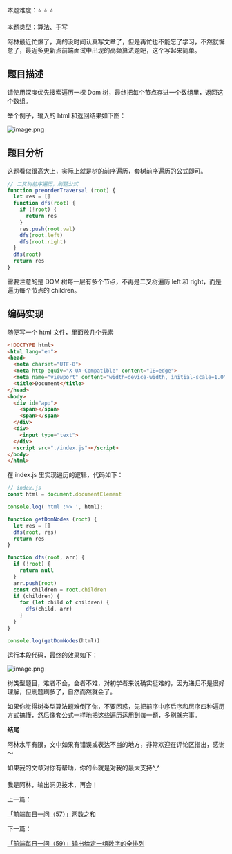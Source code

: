 本题难度：⭐ ⭐ ⭐

本题类型：算法、手写

阿林最近忙爆了，真的没时间认真写文章了，但是再忙也不能忘了学习，不然就懈怠了，最近多更新点前端面试中出现的高频算法题吧，这个写起来简单。

## 题目描述

请使用深度优先搜索遍历一棵 Dom 树，最终把每个节点存进一个数组里，返回这个数组。

举个例子，输入的 html 和返回结果如下图：

![image.png](https://p9-juejin.byteimg.com/tos-cn-i-k3u1fbpfcp/bd950b94609a40a39204934a41587190~tplv-k3u1fbpfcp-watermark.image?)

## 题目分析

这题看似很高大上，实际上就是树的前序遍历，套树前序遍历的公式即可。

```js
// 二叉树前序遍历，刷题公式
function preorderTraversal (root) {
  let res = []
  function dfs(root) {
    if (!root) {
      return res
    }
    res.push(root.val)
    dfs(root.left)
    dfs(root.right)
  }
  dfs(root)
  return res
}

```

需要注意的是 DOM 树每一层有多个节点，不再是二叉树遍历 left 和 right，而是遍历每个节点的 children。

## 编码实现

随便写一个 html 文件，里面放几个元素

```html
<!DOCTYPE html>
<html lang="en">
<head>
  <meta charset="UTF-8">
  <meta http-equiv="X-UA-Compatible" content="IE=edge">
  <meta name="viewport" content="width=device-width, initial-scale=1.0">
  <title>Document</title>
</head>
<body>
  <div id="app">
    <span></span>
    <span></span>
  </div>
  <div>
    <input type="text">
  </div>
  <script src="./index.js"></script>
</body>
</html>
```

在 index.js 里实现遍历的逻辑，代码如下：

```js
// index.js
const html = document.documentElement

console.log('html :>> ', html);

function getDomNodes (root) {
  let res = []
  dfs(root, res)
  return res
}

function dfs(root, arr) {
  if (!root) {
    return null
  }
  arr.push(root)
  const children = root.children
  if (children) {
    for (let child of children) {
      dfs(child, arr)
    }
  }
}

console.log(getDomNodes(html))
```

运行本段代码，最终的效果如下：

![image.png](https://p9-juejin.byteimg.com/tos-cn-i-k3u1fbpfcp/bd950b94609a40a39204934a41587190~tplv-k3u1fbpfcp-watermark.image?)

树类型题目，难者不会，会者不难，对初学者来说确实挺难的，因为递归不是很好理解，但刷题刷多了，自然而然就会了。

如果你觉得树类型算法题难倒了你，不要困惑，先把前序中序后序和层序四种遍历方式搞懂，然后像套公式一样地把这些遍历运用到每一题，多刷就完事。

**结尾**

阿林水平有限，文中如果有错误或表达不当的地方，非常欢迎在评论区指出，感谢～

如果我的文章对你有帮助，你的👍就是对我的最大支持^_^

我是阿林，输出洞见技术，再会！

上一篇：

[「前端每日一问（57）」两数之和](https://github.com/wlllyfor/question-everyday/blob/main/Blog/57.%E4%B8%A4%E6%95%B0%E4%B9%8B%E5%92%8C.md)

下一篇：

[「前端每日一问（59）」输出给定一组数字的全排列](https://juejin.cn/post/7089960991068258334)
